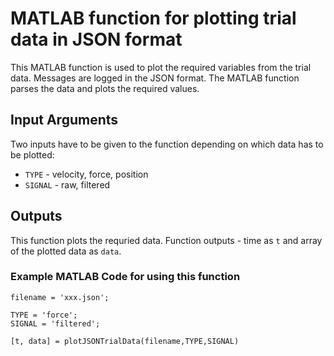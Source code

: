 # MATLAB function for plotting trial data in JSON format

This MATLAB function is used to plot the required variables from the trial data. Messages are logged in the JSON format. The MATLAB function parses the data and plots the required values.

## Input Arguments

Two inputs have to be given to the function depending on which data has to be plotted:

- `TYPE` - velocity, force, position
- `SIGNAL` - raw, filtered

## Outputs

This function plots the requried data. Function outputs - time as `t` and array of the plotted data as `data`.


### Example MATLAB Code for using this function

```
filename = 'xxx.json';

TYPE = 'force';
SIGNAL = 'filtered';

[t, data] = plotJSONTrialData(filename,TYPE,SIGNAL)
```
